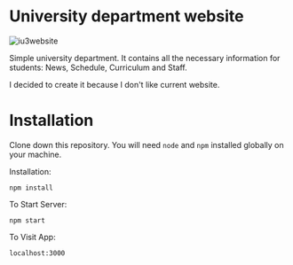 # University department website

![iu3website](https://user-images.githubusercontent.com/31049754/158244568-bc877946-03dc-459d-9323-97070fe2d26f.gif)

Simple university department. It contains all the necessary information for students: News, Schedule, Curriculum and Staff.

I decided to create it because I don't like current website.

# Installation

Clone down this repository. You will need `node` and `npm` installed globally on your machine.  

Installation:

`npm install`   

To Start Server:

`npm start`  

To Visit App:

`localhost:3000`
